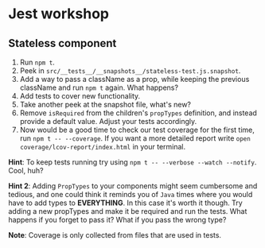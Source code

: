 # Jest workshop

## Stateless component

1. Run `npm t`.
2. Peek in `src/__tests__/__snapshots__/stateless-test.js.snapshot`.
3. Add a way to pass a className as a prop, while keeping the previous
className and run `npm t` again. What happens?
4. Add tests to cover new functionality.
5. Take another peek at the snapshot file, what's new?
6. Remove `isRequired` from the children's `propTypes`  definition, and
instead provide a default value. Adjust your tests accordingly.
7. Now would be a good time to check our test coverage for the first time,
run `npm t -- --coverage`. If you want a more detailed report write
`open coverage/lcov-report/index.html` in your terminal.

**Hint**: To keep tests running try using `npm t -- --verbose --watch
--notify`. Cool, huh?

**Hint 2**: Adding `PropTypes` to your components might seem cumbersome
and tedious, and one could think it reminds you of `Java` times where you
would have to add types to **EVERYTHING**. In this case it's worth it
though. Try adding a new propTypes and make it be required and run the
tests. What happens if you forget to pass it? What if you pass the wrong
type?

**Note**: Coverage is only collected from files that are used in tests.

